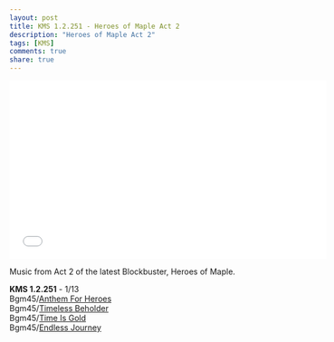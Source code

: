```yaml
---
layout: post
title: KMS 1.2.251 - Heroes of Maple Act 2
description: "Heroes of Maple Act 2"
tags: [KMS]
comments: true
share: true
---
```


<iframe width="560" height="315" src="//www.youtube.com/embed/videoseries?list=PLARr36qkoiWYVLbrebdh_GVcihWIt4tO5&index=6" frameborder="0" allowfullscreen></iframe>

Music from Act 2 of the latest Blockbuster, Heroes of Maple.

<b>KMS 1.2.251</b> - 1/13  
Bgm45/<a href="https://youtu.be/4yW_ZefIg6Y">Anthem For Heroes</a>  
Bgm45/<a href="https://youtu.be/auVY17lLXmU">Timeless Beholder</a>  
Bgm45/<a href="https://youtu.be/VG9eRCsqBjo">Time Is Gold</a>  
Bgm45/<a href="https://youtu.be/qI2Q1iIIsEo">Endless Journey</a>  
